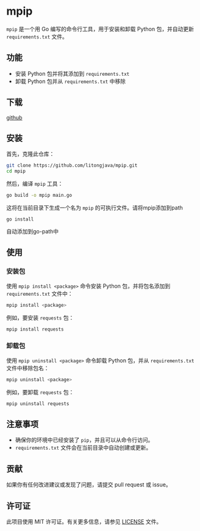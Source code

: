 # mpip

`mpip` 是一个用 Go 编写的命令行工具，用于安装和卸载 Python 包，并自动更新 `requirements.txt` 文件。

## 功能

- 安装 Python 包并将其添加到 `requirements.txt`
- 卸载 Python 包并从 `requirements.txt` 中移除

## 下载
[github](https://github.com/litongjava/mpip/releases/tag/)

## 安装

首先，克隆此仓库：

```sh
git clone https://github.com/litongjava/mpip.git
cd mpip
```

然后，编译 `mpip` 工具：

```sh
go build -o mpip main.go
```
这将在当前目录下生成一个名为 `mpip` 的可执行文件。请将mpip添加到path

```
go install
```
自动添加到go-path中
## 使用

### 安装包

使用 `mpip install <package>` 命令安装 Python 包，并将包名添加到 `requirements.txt` 文件中：

```sh
mpip install <package>
```

例如，要安装 `requests` 包：

```sh
mpip install requests
```

### 卸载包

使用 `mpip uninstall <package>` 命令卸载 Python 包，并从 `requirements.txt` 文件中移除包名：

```sh
mpip uninstall <package>
```

例如，要卸载 `requests` 包：

```sh
mpip uninstall requests
```

## 注意事项

- 确保你的环境中已经安装了 `pip`，并且可以从命令行访问。
- `requirements.txt` 文件会在当前目录中自动创建或更新。

## 贡献

如果你有任何改进建议或发现了问题，请提交 pull request 或 issue。

## 许可证

此项目使用 MIT 许可证。有关更多信息，请参见 [LICENSE](LICENSE) 文件。
